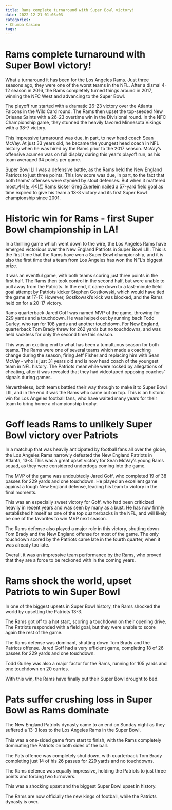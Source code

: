 ```yaml
---
title: Rams complete turnaround with Super Bowl victory!
date: 2022-12-21 01:03:03
categories:
- Chumba Casino
tags:
---
```



#  Rams complete turnaround with Super Bowl victory!

What a turnaround it has been for the Los Angeles Rams. Just three seasons ago, they were one of the worst teams in the NFL. After a dismal 4-12 season in 2016, the Rams completely turned things around in 2017, winning the NFC West and advancing to the Super Bowl.

The playoff run started with a dramatic 26-23 victory over the Atlanta Falcons in the Wild Card round. The Rams then upset the top-seeded New Orleans Saints with a 26-23 overtime win in the Divisional round. In the NFC Championship game, they stunned the heavily favored Minnesota Vikings with a 38-7 victory.

This impressive turnaround was due, in part, to new head coach Sean McVay. At just 33 years old, he became the youngest head coach in NFL history when he was hired by the Rams prior to the 2017 season. McVay’s offensive acumen was on full display during this year’s playoff run, as his team averaged 34 points per game.

Super Bowl LIII was a defensive battle, as the Rams held the New England Patriots to just three points. This low score was due, in part, to the fact that both teams’ offenses were stymied by stout defenses. But when it mattered most,[카지노 사이트](https://choegocasino.com/) Rams kicker Greg Zuerlein nailed a 57-yard field goal as time expired to give his team a 13-3 victory and its first Super Bowl championship since 2001.

#  Historic win for Rams - first Super Bowl championship in LA!

In a thrilling game which went down to the wire, the Los Angeles Rams have emerged victorious over the New England Patriots in Super Bowl LIII. This is the first time that the Rams have won a Super Bowl championship, and it is also the first time that a team from Los Angeles has won the NFL’s biggest prize.

It was an eventful game, with both teams scoring just three points in the first half. The Rams then took control in the second half, but were unable to pull away from the Patriots. In the end, it came down to a last-minute field goal attempt by Patriots kicker Stephen Gostkowski, which would have tied the game at 17-17. However, Gostkowski’s kick was blocked, and the Rams held on for a 20-17 victory.

Rams quarterback Jared Goff was named MVP of the game, throwing for 229 yards and a touchdown. He was helped out by running back Todd Gurley, who ran for 108 yards and another touchdown. For New England, quarterback Tom Brady threw for 262 yards but no touchdowns, and was held sackless for only the second time this season.

This was an exciting end to what has been a tumultuous season for both teams. The Rams were one of several teams which made a coaching change during the season, firing Jeff Fisher and replacing him with Sean McVay - who is just 31 years old and is now head coach of the youngest team in NFL history. The Patriots meanwhile were rocked by allegations of cheating, after it was revealed that they had videotaped opposing coaches’ signals during games.

Nevertheless, both teams battled their way through to make it to Super Bowl LIII, and in the end it was the Rams who came out on top. This is an historic win for Los Angeles football fans, who have waited many years for their team to bring home a championship trophy.

#  Goff leads Rams to unlikely Super Bowl victory over Patriots

In a matchup that was heavily anticipated by football fans all over the globe, the Los Angeles Rams narrowly defeated the New England Patriots in Atlanta, 13-3. This was a great upset victory for Sean McVay’s young Rams squad, as they were considered underdogs coming into the game.

The MVP of the game was undoubtedly Jared Goff, who completed 19 of 38 passes for 229 yards and one touchdown. He played an excellent game against a tough New England defense, leading his team to victory in the final moments.

This was an especially sweet victory for Goff, who had been criticized heavily in recent years and was seen by many as a bust. He has now firmly established himself as one of the top quarterbacks in the NFL, and will likely be one of the favorites to win MVP next season.

The Rams defense also played a major role in this victory, shutting down Tom Brady and the New England offense for most of the game. The only touchdown scored by the Patriots came late in the fourth quarter, when it was already too late.

Overall, it was an impressive team performance by the Rams, who proved that they are a force to be reckoned with in the coming years.

#  Rams shock the world, upset Patriots to win Super Bowl

In one of the biggest upsets in Super Bowl history, the Rams shocked the world by upsetting the Patriots 13-3.

The Rams got off to a hot start, scoring a touchdown on their opening drive. The Patriots responded with a field goal, but they were unable to score again the rest of the game.

The Rams defense was dominant, shutting down Tom Brady and the Patriots offense. Jared Goff had a very efficient game, completing 18 of 26 passes for 229 yards and one touchdown.

 Todd Gurley was also a major factor for the Rams, running for 105 yards and one touchdown on 20 carries.

With this win, the Rams have finally put their Super Bowl drought to bed.

#  Pats suffer crushing loss in Super Bowl as Rams dominate

The New England Patriots dynasty came to an end on Sunday night as they suffered a 13-3 loss to the Los Angeles Rams in the Super Bowl.

This was a one-sided game from start to finish, with the Rams completely dominating the Patriots on both sides of the ball.

The Pats offence was completely shut down, with quarterback Tom Brady completing just 14 of his 26 passes for 229 yards and no touchdowns.

The Rams defence was equally impressive, holding the Patriots to just three points and forcing two turnovers.

This was a shocking upset and the biggest Super Bowl upset in history.

The Rams are now officially the new kings of football, while the Patriots dynasty is over.